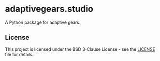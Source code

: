 # adaptivegears.studio

A Python package for adaptive gears.

## License

This project is licensed under the BSD 3-Clause License - see the [LICENSE](LICENSE) file for details.
